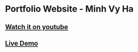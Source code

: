 # Portfolio Website - Minh Vy Ha
## [Watch it on youtube](https://youtu.be/oy8dSsK57Ps)
## [Live Demo](minhvyha.tech)
